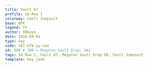 ```yaml
---
title: Vault 87
profile: SA Row 1
colorway: Vault Jumpsuit
base: BFK
legend: YY
author: 00keys
date: 2016-04-01
type: key
code: v87-bfk-yy-sa1
id: 508 # 700 = Megaton Vault Drop, SA1
tags: SA Row 1, Vault 87, Megaton Vault Drop GB, Vault Jumpsuit
template: key.jade
---
```




